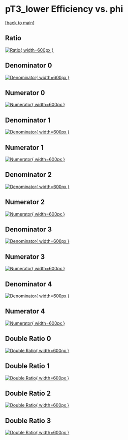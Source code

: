 # pT3_lower Efficiency vs. phi

[[back to main](./)]



## Ratio

[![Ratio](../mtv/var/pT3_lower_xtr_211_1_eff_phi.png){ width=600px }](../mtv/var/pT3_lower_xtr_211_1_eff_phi.pdf)

## Denominator 0

[![Denominator](../mtv/den/pT3_lower_xtr_211_1_eff_phi_den0.png){ width=600px }](../mtv/den/pT3_lower_xtr_211_1_eff_phi_den0.pdf)

## Numerator 0

[![Numerator](../mtv/num/pT3_lower_xtr_211_1_eff_phi_num0.png){ width=600px }](../mtv/num/pT3_lower_xtr_211_1_eff_phi_num0.pdf)

## Denominator 1

[![Denominator](../mtv/den/pT3_lower_xtr_211_1_eff_phi_den1.png){ width=600px }](../mtv/den/pT3_lower_xtr_211_1_eff_phi_den1.pdf)

## Numerator 1

[![Numerator](../mtv/num/pT3_lower_xtr_211_1_eff_phi_num1.png){ width=600px }](../mtv/num/pT3_lower_xtr_211_1_eff_phi_num1.pdf)

## Denominator 2

[![Denominator](../mtv/den/pT3_lower_xtr_211_1_eff_phi_den2.png){ width=600px }](../mtv/den/pT3_lower_xtr_211_1_eff_phi_den2.pdf)

## Numerator 2

[![Numerator](../mtv/num/pT3_lower_xtr_211_1_eff_phi_num2.png){ width=600px }](../mtv/num/pT3_lower_xtr_211_1_eff_phi_num2.pdf)

## Denominator 3

[![Denominator](../mtv/den/pT3_lower_xtr_211_1_eff_phi_den3.png){ width=600px }](../mtv/den/pT3_lower_xtr_211_1_eff_phi_den3.pdf)

## Numerator 3

[![Numerator](../mtv/num/pT3_lower_xtr_211_1_eff_phi_num3.png){ width=600px }](../mtv/num/pT3_lower_xtr_211_1_eff_phi_num3.pdf)

## Denominator 4

[![Denominator](../mtv/den/pT3_lower_xtr_211_1_eff_phi_den4.png){ width=600px }](../mtv/den/pT3_lower_xtr_211_1_eff_phi_den4.pdf)

## Numerator 4

[![Numerator](../mtv/num/pT3_lower_xtr_211_1_eff_phi_num4.png){ width=600px }](../mtv/num/pT3_lower_xtr_211_1_eff_phi_num4.pdf)

## Double Ratio 0

[![Double Ratio](../mtv/ratio/pT3_lower_xtr_211_1_eff_phi_ratio0.png){ width=600px }](../mtv/ratio/pT3_lower_xtr_211_1_eff_phi_ratio0.pdf)

## Double Ratio 1

[![Double Ratio](../mtv/ratio/pT3_lower_xtr_211_1_eff_phi_ratio1.png){ width=600px }](../mtv/ratio/pT3_lower_xtr_211_1_eff_phi_ratio1.pdf)

## Double Ratio 2

[![Double Ratio](../mtv/ratio/pT3_lower_xtr_211_1_eff_phi_ratio2.png){ width=600px }](../mtv/ratio/pT3_lower_xtr_211_1_eff_phi_ratio2.pdf)

## Double Ratio 3

[![Double Ratio](../mtv/ratio/pT3_lower_xtr_211_1_eff_phi_ratio3.png){ width=600px }](../mtv/ratio/pT3_lower_xtr_211_1_eff_phi_ratio3.pdf)

